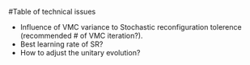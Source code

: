 #Table of technical issues

* Influence of VMC variance to Stochastic reconfiguration tolerence (recommended # of VMC iteration?).
* Best learning rate of SR?
* How to adjust the unitary evolution?
